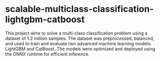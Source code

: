 # scalable-multiclass-classification-lightgbm-catboost
This project aims to solve a multi-class classification problem using a dataset of 1.2 million samples. The dataset was preprocessed, balanced, and used to train and evaluate two advanced machine learning models: LightGBM and CatBoost. The models were optimized and deployed using the ONNX runtime for efficient inference.
